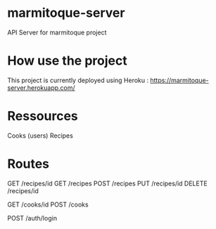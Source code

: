 # marmitoque-server
API Server for marmitoque project

# How use the project
This project is currently deployed using Heroku : https://marmitoque-server.herokuapp.com/

# Ressources

Cooks (users)
Recipes

# Routes 

GET     /recipes/id
GET     /recipes
POST    /recipes
PUT     /recipes/id
DELETE  /recipes/id

GET     /cooks/id
POST    /cooks

POST    /auth/login

